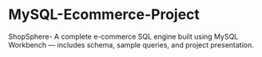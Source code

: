 # MySQL-Ecommerce-Project
ShopSphere- A complete e-commerce SQL engine built using MySQL Workbench — includes schema, sample queries, and project presentation.
